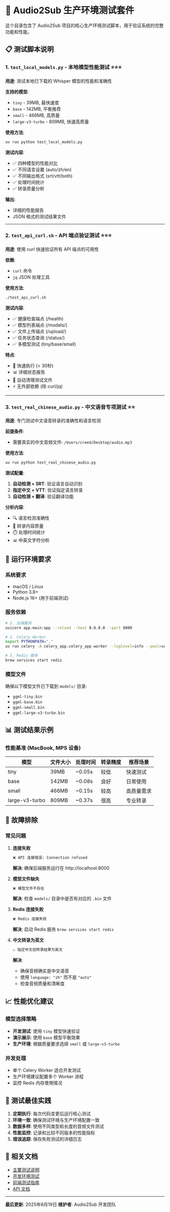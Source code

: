 # 🚀 Audio2Sub 生产环境测试套件

这个目录包含了 Audio2Sub 项目的核心生产环境测试脚本，用于验证系统的完整功能和性能。

## 📋 测试脚本说明

### 1. `test_local_models.py` - 本地模型性能测试 ⭐⭐⭐

**用途**: 测试本地已下载的 Whisper 模型的性能和准确性

**支持的模型**:
- `tiny` - 39MB, 最快速度
- `base` - 142MB, 平衡推荐  
- `small` - 466MB, 高质量
- `large-v3-turbo` - 809MB, 快速高质量

**使用方法**:
```bash
uv run python test_local_models.py
```

**测试内容**:
- ✅ 四种模型的性能对比
- ✅ 不同语言设置 (auto/zh/en)
- ✅ 不同输出格式 (srt/vtt/both)
- ✅ 处理时间统计
- ✅ 转录质量分析

**输出**: 
- 详细的性能报告
- JSON 格式的测试结果文件

---

### 2. `test_api_curl.sh` - API 端点验证测试 ⭐⭐⭐

**用途**: 使用 curl 快速验证所有 API 端点的可用性

**依赖**: 
- `curl` 命令
- `jq` JSON 处理工具

**使用方法**:
```bash
./test_api_curl.sh
```

**测试内容**:
- ✅ 健康检查端点 (/health)
- ✅ 模型列表端点 (/models/)
- ✅ 文件上传端点 (/upload/)
- ✅ 任务状态查询 (/status/)
- ✅ 多模型测试 (tiny/base/small)

**特点**:
- 🚀 快速执行 (< 30秒)
- 📊 详细状态报告
- 🔧 自动清理测试文件
- ⚡ 无外部依赖 (除 curl/jq)

---

### 3. `test_real_chinese_audio.py` - 中文语音专项测试 ⭐⭐

**用途**: 专门测试中文语音转录的准确性和语言检测

**前提条件**: 
- 需要真实的中文音频文件: `/Users/creed/Desktop/audio.mp3`

**使用方法**:
```bash
uv run python test_real_chinese_audio.py
```

**测试配置**:
1. **自动检测 + SRT**: 验证语言自动识别
2. **指定中文 + VTT**: 验证指定语言转录
3. **自动检测 + 翻译**: 验证翻译功能

**分析内容**:
- 🔍 语言检测准确性
- 📝 转录内容质量
- ⏱️ 处理时间统计
- 📊 中英文字符分析

## 🔧 运行环境要求

### 系统要求
- macOS / Linux
- Python 3.8+
- Node.js 16+ (用于前端测试)

### 服务依赖
```bash
# 1. 后端服务
uvicorn app.main:app --reload --host 0.0.0.0 --port 8000

# 2. Celery Worker
export PYTHONPATH="."
uv run celery -A celery_app.celery_app worker --loglevel=info --pool=solo

# 3. Redis 服务
brew services start redis
```

### 模型文件
确保以下模型文件已下载到 `models/` 目录:
- `ggml-tiny.bin`
- `ggml-base.bin` 
- `ggml-small.bin`
- `ggml-large-v3-turbo.bin`

## 📊 测试结果示例

### 性能基准 (MacBook, MPS 设备)
| 模型 | 文件大小 | 处理时间 | 转录精度 | 推荐场景 |
|------|---------|---------|---------|---------|
| tiny | 39MB | ~0.05s | 较低 | 快速测试 |
| base | 142MB | ~0.08s | 良好 | 日常使用 |
| small | 466MB | ~0.15s | 较高 | 高质量需求 |
| large-v3-turbo | 809MB | ~0.37s | 很高 | 专业转录 |

## 🚨 故障排除

### 常见问题

1. **连接失败**
   ```bash
   ❌ API 连接错误: Connection refused
   ```
   **解决**: 确保后端服务运行在 http://localhost:8000

2. **模型文件缺失**
   ```bash
   ❌ 模型文件不存在
   ```
   **解决**: 检查 `models/` 目录中是否有对应的 `.bin` 文件

3. **Redis 连接失败**
   ```bash
   ❌ Redis 连接失败
   ```
   **解决**: 启动 Redis 服务 `brew services start redis`

4. **中文转录为英文**
   ```bash
   ⚠️ 指定中文但转录结果为英文
   ```
   **解决**: 
   - 确保音频确实是中文语音
   - 使用 `language: "zh"` 而不是 `"auto"`
   - 检查音频质量和清晰度

## 📈 性能优化建议

### 模型选择策略
- **开发测试**: 使用 `tiny` 模型快速验证
- **演示展示**: 使用 `base` 模型平衡效果
- **生产环境**: 根据质量要求选择 `small` 或 `large-v3-turbo`

### 并发处理
- 单个 Celery Worker 适合开发测试
- 生产环境建议配置多个 Worker 进程
- 监控 Redis 内存使用情况

## 📝 测试最佳实践

1. **定期执行**: 每次代码变更后运行核心测试
2. **环境一致**: 确保测试环境与生产环境配置一致
3. **数据多样**: 使用不同类型和长度的音频文件测试
4. **性能监控**: 记录和比较不同版本的性能指标
5. **错误追踪**: 保存失败测试的详细日志

## 🔗 相关文档

- [主要测试说明](../README.md)
- [开发环境测试](../development/)
- [前端测试指南](../../../frontend/README.md)
- [API 文档](../../docs/api.md)

---

**最后更新**: 2025年6月19日
**维护者**: Audio2Sub 开发团队
